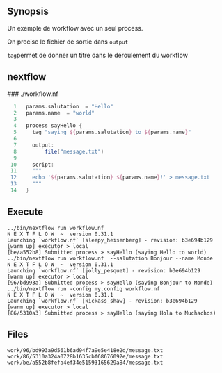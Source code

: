 ## Synopsis

Un exemple de workflow avec un seul process. 

On precise le fichier de sortie dans `output`

`tag`permet de donner un titre dans le déroulement du workflow

## nextflow

### ./workflow.nf

```groovy
  1   params.salutation  = "Hello"
  2   params.name  = "world"
  3   
  4   process sayHello {
  5   	tag "saying ${params.salutation} to ${params.name}"
  6   	
  7   	output:
  8   		file("message.txt")
  9   
 10   	script:	
 11   	"""
 12   	echo '${params.salutation} ${params.name}!' > message.txt
 13   	"""
 14   }
```


## Execute

```
../bin/nextflow run workflow.nf 
N E X T F L O W  ~  version 0.31.1
Launching `workflow.nf` [sleepy_heisenberg] - revision: b3e694b129
[warm up] executor > local
[be/a552b8] Submitted process > sayHello (saying Hello to world)
../bin/nextflow run workflow.nf  --salutation Bonjour --name Monde
N E X T F L O W  ~  version 0.31.1
Launching `workflow.nf` [jolly_pesquet] - revision: b3e694b129
[warm up] executor > local
[96/bd993a] Submitted process > sayHello (saying Bonjour to Monde)
../bin/nextflow run -config my.config workflow.nf  
N E X T F L O W  ~  version 0.31.1
Launching `workflow.nf` [kickass_shaw] - revision: b3e694b129
[warm up] executor > local
[86/5310a3] Submitted process > sayHello (saying Hola to Muchachos)
```


## Files

```
work/96/bd993a9d561b6ad94f7a9e5e418e2d/message.txt
work/86/5310a324a0728b1635cbf68676092e/message.txt
work/be/a552b8fefa4ef34e51593165629a84/message.txt
```


